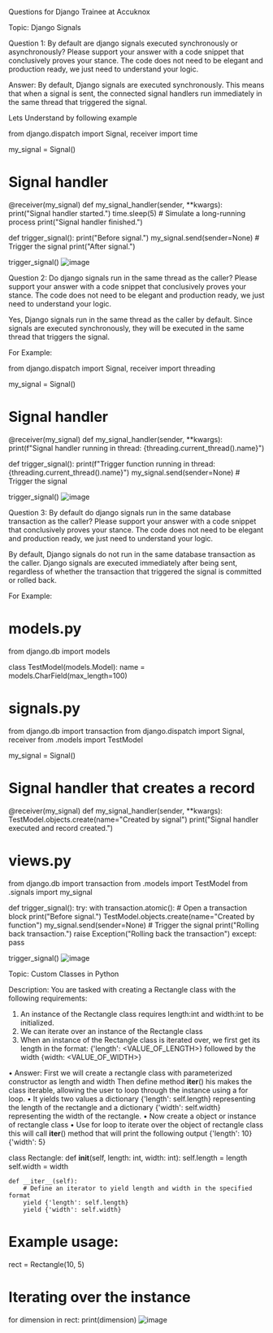  



Questions for Django Trainee at Accuknox

Topic: Django Signals

Question 1: By default are django signals executed synchronously or asynchronously? Please support your answer with a code snippet that conclusively proves your stance. The code does not need to be elegant and production ready, we just need to understand your logic.

Answer: By default, Django signals are executed synchronously. This means that when a signal is sent, the connected signal handlers run immediately in the same thread that triggered the signal.

Lets Understand by following example

from django.dispatch import Signal, receiver
import time

my_signal = Signal()

# Signal handler
@receiver(my_signal)
def my_signal_handler(sender, **kwargs):
    print("Signal handler started.")
    time.sleep(5)  # Simulate a long-running process
    print("Signal handler finished.")

def trigger_signal():
    print("Before signal.")
    my_signal.send(sender=None)  # Trigger the signal
    print("After signal.")

trigger_signal()
![image](https://github.com/user-attachments/assets/62f5aa96-0abd-45c3-a351-51eab3d73cab)

 



Question 2: Do django signals run in the same thread as the caller? Please support your answer with a code snippet that conclusively proves your stance. The code does not need to be elegant and production ready, we just need to understand your logic.

Yes, Django signals run in the same thread as the caller by default. Since signals are executed synchronously, they will be executed in the same thread that triggers the signal.

For Example:

from django.dispatch import Signal, receiver
import threading

my_signal = Signal()

# Signal handler
@receiver(my_signal)
def my_signal_handler(sender, **kwargs):
    print(f"Signal handler running in thread: {threading.current_thread().name}")

def trigger_signal():
    print(f"Trigger function running in thread: {threading.current_thread().name}")
    my_signal.send(sender=None)  # Trigger the signal

trigger_signal()
![image](https://github.com/user-attachments/assets/a0d944ae-1a52-4e53-be1b-a998548fafc8)

 

Question 3: By default do django signals run in the same database transaction as the caller? Please support your answer with a code snippet that conclusively proves your stance. The code does not need to be elegant and production ready, we just need to understand your logic.

By default, Django signals do not run in the same database transaction as the caller. Django signals are executed immediately after being sent, regardless of whether the transaction that triggered the signal is committed or rolled back.

For Example:

# models.py
from django.db import models

class TestModel(models.Model):
    name = models.CharField(max_length=100)

# signals.py
from django.db import transaction
from django.dispatch import Signal, receiver
from .models import TestModel

my_signal = Signal()

# Signal handler that creates a record
@receiver(my_signal)
def my_signal_handler(sender, **kwargs):
    TestModel.objects.create(name="Created by signal")
    print("Signal handler executed and record created.")

# views.py 
from django.db import transaction
from .models import TestModel
from .signals import my_signal

def trigger_signal():
    try:
        with transaction.atomic():  # Open a transaction block
            print("Before signal.")
            TestModel.objects.create(name="Created by function")
            my_signal.send(sender=None)  # Trigger the signal
            print("Rolling back transaction.")
            raise Exception("Rolling back the transaction")
    except:
        pass

trigger_signal()
 ![image](https://github.com/user-attachments/assets/109531eb-d603-4dd2-974b-4c40005c1d60)




Topic: Custom Classes in Python

Description: You are tasked with creating a Rectangle class with the following requirements:

1.	An instance of the Rectangle class requires length:int and width:int to be initialized.
2.	We can iterate over an instance of the Rectangle class 
3.	When an instance of the Rectangle class is iterated over, we first get its length in the format: {'length': <VALUE_OF_LENGTH>} followed by the width {width: <VALUE_OF_WIDTH>}

•	Answer: First we will create a rectangle class with parameterized constructor as length and width 
Then define method __iter__() his makes the class iterable, allowing the user to loop through the instance using a for loop. 
•	It yields two values a dictionary {'length': self.length} representing the length of the rectangle and a  dictionary {'width': self.width} representing the width of the rectangle.
•	Now create a object or instance of rectangle class
•	Use for loop to iterate over the object of rectangle class this will call __iter__() method that will print the following output
{'length': 10} {'width': 5}

class Rectangle:
    def __init__(self, length: int, width: int):
        self.length = length
        self.width = width
    
    def __iter__(self):
        # Define an iterator to yield length and width in the specified format
        yield {'length': self.length}
        yield {'width': self.width}

# Example usage:
rect = Rectangle(10, 5)

# Iterating over the instance
for dimension in rect:
    print(dimension)
 ![image](https://github.com/user-attachments/assets/e94e040d-de26-4f9b-a0d1-79afa851222e)


